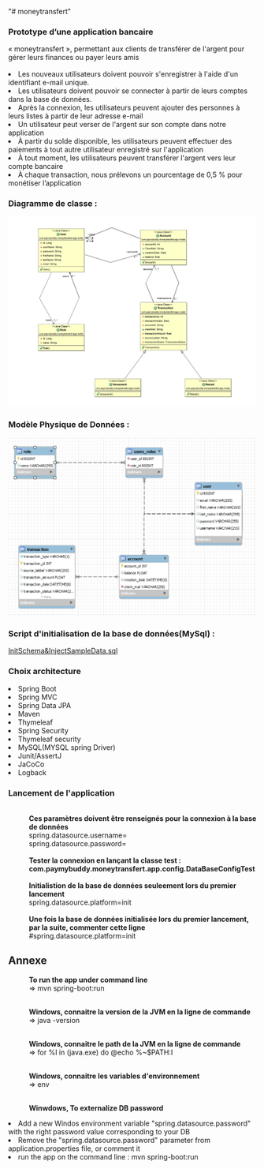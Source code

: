 "# moneytransfert" 

<h3> Prototype d’une application bancaire </h3>  
« moneytransfert », permettant aux clients de transférer de l'argent pour gérer leurs finances ou payer leurs amis 
<br><br>
<lu>
<li> Les nouveaux utilisateurs doivent pouvoir s'enregistrer à l'aide d'un identifiant e-mail unique.
<li> Les utilisateurs doivent pouvoir se connecter à partir de leurs comptes dans la base de données.
<li> Après la connexion, les utilisateurs peuvent ajouter des personnes à leurs listes à partir de leur adresse e-mail
<li> Un utilisateur peut verser de l'argent sur son compte dans notre application
<li> À partir du solde disponible, les utilisateurs peuvent effectuer des paiements à tout autre utilisateur enregistré sur l'application
<li> À tout moment, les utilisateurs peuvent transférer l'argent vers leur compte bancaire
<li> À chaque transaction, nous prélevons un pourcentage de 0,5 % pour monétiser l’application
</lu>

<h3> Diagramme de classe :</h3>

<div itemprop="text" class="Box-body p-0 blob-wrapper data type-text  gist-border-0">
    <div class="text-center p-3">
          <span class="border-wrap">
            <img src="./src/main/resources/static/images/README/ClassDiagram.png?raw=true" alt="ClassDiagramsEntity.png">
          </span>
    </div>
</div>

<h3>Modèle Physique de Données :</h3>

<div itemprop="text" class="Box-body p-0 blob-wrapper data type-text  gist-border-0">
    <div class="text-center p-3">
          <span class="border-wrap">
            <img src="./src/main/resources/static/images/README/MPD.png?raw=true" alt="MPD.png">
          </span>
    </div>
</div>



<h3>Script d'initialisation de la base de données(MySql) :</h3>

<div itemprop="text" class="Box-body p-0 blob-wrapper data type-text  gist-border-0">
    <div class="text-center p-3">
        <span class="border-wrap">
            <a href=".\src\main\resources\static\sql\scripts\InitSchema&InjectSampleData.sql">InitSchema&InjectSampleData.sql</a>
        </span>
    </div>
</div>

<h3> Choix architecture </h3>
<lu>
<li> Spring Boot
<li> Spring MVC
<li> Spring Data JPA
<li> Maven
<li> Thymeleaf
<li> Spring Security
<li> Thymeleaf security
<li> MySQL(MYSQL spring Driver)
<li> Junit/AssertJ
<li> JaCoCo
<li> Logback
</lu>

<h3>Lancement de l'application</h3>
<p style="margin-left: 3em">
<br><b> Ces paramètres doivent être renseignés pour la connexion à la base de données</b><br>
spring.datasource.username=<br>
spring.datasource.password=<br>
<br><b>Tester la connexion en lançant la classe test : com.paymybuddy.moneytransfert.app.config.DataBaseConfigTest</b><br>
<br><b> Initialistion de la base de données seuleement lors du premier lancement</b><br>
spring.datasource.platform=init<br>
<br><b> Une fois la base de données initialisée lors du premier lancement, par la suite, commenter cette ligne </b><br>
#spring.datasource.platform=init<br>


<h2>Annexe </h2>
<div style="margin-left: 3em">

<b>To run the app under command line</b><br>
=> mvn spring-boot:run
<br><br>

<b>Windows, connaitre la version de la JVM en la ligne de commande</b><br>
=> java -version
<br><br>

<b>Windows, connaitre le path de la JVM en la ligne de commande</b><br>
=> for %I in (java.exe) do @echo %~$PATH:I
<br><br>

<b>Windows, connaitre les variables d'environnement</b><br>
=> env
<br><br>

<b>Winwdows, To externalize DB password </b>
<lu style="margin-left: 3em">
<li> Add a new Windos environment variable "spring.datasource.password" with the right password value corresponding to your DB</li>
<li> Remove the "spring.datasource.password" parameter from application.properties file, or comment it</li>
<li> run the app on the command line : mvn spring-boot:run</li>
<lu/>

</div>